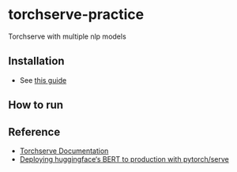 # torchserve-practice

Torchserve with multiple nlp models

## Installation

- See [this guide](https://github.com/pytorch/serve#install-torchserve)

## How to run

## Reference

- [Torchserve Documentation](https://pytorch.org/serve/index.html)
- [Deploying huggingface‘s BERT to production with pytorch/serve](https://medium.com/analytics-vidhya/deploy-huggingface-s-bert-to-production-with-pytorch-serve-27b068026d18)
